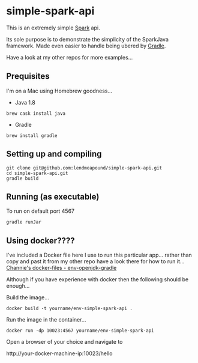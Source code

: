 # simple-spark-api
This is an extremely simple [Spark](http://sparkjava.com/) api.

Its sole purpose is to demonstrate the simplicity of the SparkJava framework. Made even easier to handle being ubered by [Gradle](http://gradle.org/).

Have a look at my other repos for more examples...

## Prequisites
I'm on a Mac using Homebrew goodness...
* Java 1.8
```
brew cask install java
```
* Gradle
```
brew install gradle
```

## Setting up and compiling
```
git clone git@github.com:lendmeapound/simple-spark-api.git
cd simple-spark-api.git
gradle build
```
## Running (as executable)
To run on default port 4567
```
gradle runJar
```

## Using docker????
I've included a Docker file here I use to run this particular app... rather than copy and past it from my other repo have a look there for how to run it... [Channie's docker-files - env-openjdk-gradle][channie-docker]

Although if you have experience with docker then the following should be enough...

Build the image...
```
docker build -t yourname/env-simple-spark-api .
```
Run the image in the container...
```
docker run -dp 10023:4567 yourname/env-simple-spark-api
```
Open a browser of your choice and navigate to

http://your-docker-machine-ip:10023/hello


[channie-docker]: https://github.com/lendmeapound/docker-files/tree/master/env-openjdk-gradle
